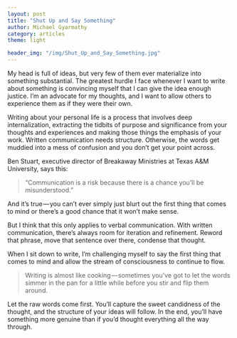 ```yaml
---
layout: post
title: "Shut Up and Say Something"
author: Michael Gyarmathy
category: articles
theme: light

header_img: "/img/Shut_Up_and_Say_Something.jpg"
---
```


My head is full of ideas, but very few of them ever materialize into something substantial. The greatest hurdle I face whenever I want to write about something is convincing myself that I can give the idea enough justice. I’m an advocate for my thoughts, and I want to allow others to experience them as if they were their own.

Writing about your personal life is a process that involves deep internalization, extracting the tidbits of purpose and significance from your thoughts and experiences and making those things the emphasis of your work. Written communication needs structure. Otherwise, the words get muddied into a mess of confusion and you don’t get your point across.

Ben Stuart, executive director of Breakaway Ministries at Texas A&M University, says this:

>“Communication is a risk because there is a chance you’ll be misunderstood.”

And it’s true — you can’t ever simply just blurt out the first thing that comes to mind or there’s a good chance that it won’t make sense.

But I think that this only applies to verbal communication. With written communication, there’s always room for iteration and refinement. Reword that phrase, move that sentence over there, condense that thought.

When I sit down to write, I’m challenging myself to say the first thing that comes to mind and allow the stream of consciousness to continue to flow.

>Writing is almost like cooking — sometimes you've got to let the words simmer in the pan for a little while before you stir and flip them around.

Let the raw words come first. You’ll capture the sweet candidness of the thought, and the structure of your ideas will follow. In the end, you’ll have something more genuine than if you’d thought everything all the way through.